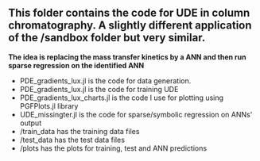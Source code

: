 ## This folder contains the code for UDE in column chromatography. A slightly different application of the /sandbox folder but very similar.


**The idea is replacing the mass transfer kinetics by a ANN and then run sparse regression on the identified ANN**

- PDE_gradients_lux.jl is the code for data generation.
- PDE_gradients_lux.jl is the code for training UDE
- PDE_gradients_lux_charts.jl is the code I use for plotting using PGFPlots.jl library
- UDE_missingter.jl is the code for sparse/symbolic regression on ANNs' output
- /train_data has the training data files
- /test_data has the test data files
- /plots has the plots for training, test and ANN predictions

